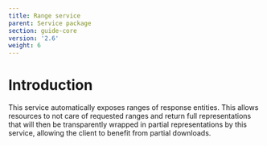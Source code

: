 ```yaml
---
title: Range service
parent: Service package
section: guide-core
version: '2.6'
weight: 6
---
```

# Introduction

This service automatically exposes ranges of response entities. This
allows resources to not care of requested ranges and return full
representations that will then be transparently wrapped in partial
representations by this service, allowing the client to benefit from
partial downloads.
